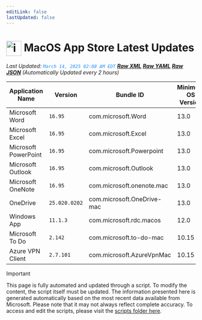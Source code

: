 ```yaml
---
editLink: false
lastUpdated: false
---
```

# <img src="/images/App_Store_logo.png" alt="image" width="40" style="vertical-align: middle; display: inline-block;" /> MacOS App Store Latest Updates

<span class="extra-small">_Last Updated: <code style="color : dodgerblue">March 14, 2025 02:08 AM EDT</code> [**_Raw XML_**](https://github.com/cocopuff2u/MOFA/blob/main/latest_raw_files/macos_appstore_latest.xml) [**_Raw YAML_**](https://github.com/cocopuff2u/MOFA/blob/main/latest_raw_files/macos_appstore_latest.yaml) [**_Raw JSON_**](https://github.com/cocopuff2u/MOFA/blob/main/latest_raw_files/macos_appstore_latest.json)
 (Automatically Updated every 2 hours)_</span>

| Application Name | Version | Bundle ID | Minimum OS Version | Icon |
|------------------|---------|-----------|-------------------|------|
| Microsoft Word | `16.95` | com.microsoft.Word | 13.0 | <img src='https://is1-ssl.mzstatic.com/image/thumb/Purple221/v4/59/ad/74/59ad74ba-f11d-467e-940e-2ce7061d9c33/MSWD.png/512x512bb.png' width='25%' height='25%' /> |
| Microsoft Excel | `16.95` | com.microsoft.Excel | 13.0 | <img src='https://is1-ssl.mzstatic.com/image/thumb/Purple221/v4/99/f7/74/99f7748d-a8ee-3479-acdb-1789056f16ac/XCEL.png/512x512bb.png' width='25%' height='25%' /> |
| Microsoft PowerPoint | `16.95` | com.microsoft.Powerpoint | 13.0 | <img src='https://is1-ssl.mzstatic.com/image/thumb/Purple211/v4/a6/79/fa/a679fae8-1c03-f74a-a3cd-10943796a4e9/PPT3.png/512x512bb.png' width='25%' height='25%' /> |
| Microsoft Outlook | `16.95` | com.microsoft.Outlook | 13.0 | <img src='https://is1-ssl.mzstatic.com/image/thumb/Purple211/v4/06/cd/7c/06cd7c39-f724-b6ab-a893-ca326be4ab88/Outlook.png/512x512bb.png' width='25%' height='25%' /> |
| Microsoft OneNote | `16.95` | com.microsoft.onenote.mac | 13.0 | <img src='https://is1-ssl.mzstatic.com/image/thumb/Purple211/v4/93/cf/be/93cfbe89-995b-b09b-1ea8-dd3cde159c4a/OneNote.png/512x512bb.png' width='25%' height='25%' /> |
| OneDrive | `25.020.0202` | com.microsoft.OneDrive-mac | 13.0 | <img src='https://is1-ssl.mzstatic.com/image/thumb/Purple221/v4/0b/33/c8/0b33c8a1-f961-cf3c-1aaa-b47056273650/OneDrive.png/512x512bb.png' width='25%' height='25%' /> |
| Windows App | `11.1.3` | com.microsoft.rdc.macos | 12.0 | <img src='https://is1-ssl.mzstatic.com/image/thumb/Purple221/v4/d6/5e/e9/d65ee9b1-8687-cdd5-cca3-fabe04c98f68/AppIcon-0-0-85-220-0-0-4-0-2x.png/512x512bb.png' width='25%' height='25%' /> |
| Microsoft To Do | `2.142` | com.microsoft.to-do-mac | 10.15 | <img src='https://is1-ssl.mzstatic.com/image/thumb/Purple211/v4/38/19/c9/3819c91e-74c5-a6e0-02d8-2c90c44df012/AppIcon-Release-0-85-220-0-4-2x-sRGB.png/512x512bb.png' width='25%' height='25%' /> |
| Azure VPN Client | `2.7.101` | com.microsoft.AzureVpnMac | 10.15 | <img src='https://is1-ssl.mzstatic.com/image/thumb/Purple221/v4/23/60/df/2360df4b-4ac5-4480-bb3e-4f59df6c3e64/AppIcon-85-220-0-4-0-0-2x-0-0.png/512x512bb.png' width='25%' height='25%' /> |

> [!IMPORTANT]
> This page is fully automated and updated through a script. To modify the content, the script itself must be updated. The information presented here is generated automatically based on the most recent data available from Microsoft. Please note that it may not always reflect complete accuracy. To access and edit the scripts, please visit the [scripts folder here](https://github.com/cocopuff2u/MOFA_WEBSITE/tree/main/update_readme_scripts).

